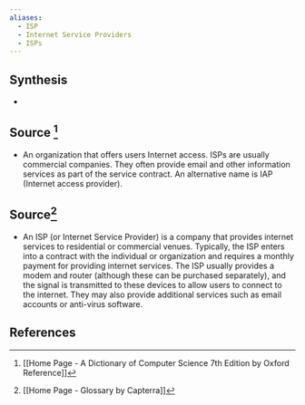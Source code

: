 ```yaml
---
aliases:
  - ISP
  - Internet Service Providers
  - ISPs
---
```

## Synthesis
- 
## Source [^1]
- An organization that offers users Internet access. ISPs are usually commercial companies. They often provide email and other information services as part of the service contract. An alternative name is IAP (Internet access provider).

## Source[^2]
- An ISP (or Internet Service Provider) is a company that provides internet services to residential or commercial venues. Typically, the ISP enters into a contract with the individual or organization and requires a monthly payment for providing internet services. The ISP usually provides a modem and router (although these can be purchased separately), and the signal is transmitted to these devices to allow users to connect to the internet. They may also provide additional services such as email accounts or anti-virus software.
## References

[^1]: [[Home Page - A Dictionary of Computer Science 7th Edition by Oxford Reference]]
[^2]: [[Home Page - Glossary by Capterra]]
